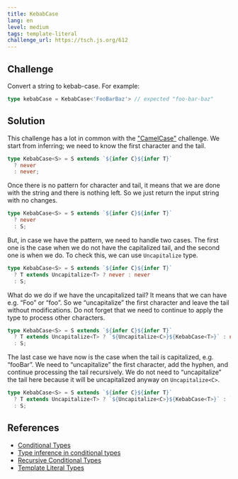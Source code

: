 ```yaml
---
title: KebabCase
lang: en
level: medium
tags: template-literal
challenge_url: https://tsch.js.org/612
---
```


## Challenge

Convert a string to kebab-case.
For example:

```typescript
type kebabCase = KebabCase<'FooBarBaz'> // expected "foo-bar-baz"
```

## Solution

This challenge has a lot in common with the ["CamelCase"](./medium-camelcase.md) challenge.
We start from inferring; we need to know the first character and the tail.

```typescript
type KebabCase<S> = S extends `${infer C}${infer T}`
  ? never
  : never;
```

Once there is no pattern for character and tail, it means that we are done with the string and there is nothing left.
So we just return the input string with no changes.

```typescript
type KebabCase<S> = S extends `${infer C}${infer T}`
  ? never
  : S;
```

But, in case we have the pattern, we need to handle two cases.
The first one is the case when we do not have the capitalized tail, and the second one is when we do.
To check this, we can use `Uncapitalize` type.

```typescript
type KebabCase<S> = S extends `${infer C}${infer T}`
  ? T extends Uncapitalize<T> ? never : never
  : S;
```

What do we do if we have the uncapitalized tail?
It means that we can have e.g. “Foo” or “foo”.
So we “uncapitalize” the first character and leave the tail without modifications.
Do not forget that we need to continue to apply the type to process other characters.

```typescript
type KebabCase<S> = S extends `${infer C}${infer T}`
  ? T extends Uncapitalize<T> ? `${Uncapitalize<C>}${KebabCase<T>}` : never
  : S;
```

The last case we have now is the case when the tail is capitalized, e.g. “fooBar”.
We need to “uncapitalize” the first character, add the hyphen, and continue processing the tail recursively.
We do not need to “uncapitalize” the tail here because it will be uncapitalized anyway on `Uncapitalize<C>`.

```typescript
type KebabCase<S> = S extends `${infer C}${infer T}`
  ? T extends Uncapitalize<T> ? `${Uncapitalize<C>}${KebabCase<T>}` : `${Uncapitalize<C>}-${KebabCase<T>}`
  : S;
```

## References

- [Conditional Types](https://www.typescriptlang.org/docs/handbook/advanced-types.html#conditional-types)
- [Type inference in conditional types](https://www.typescriptlang.org/docs/handbook/advanced-types.html#type-inference-in-conditional-types)
- [Recursive Conditional Types](https://www.typescriptlang.org/docs/handbook/release-notes/typescript-4-1.html#recursive-conditional-types)
- [Template Literal Types](https://www.typescriptlang.org/docs/handbook/release-notes/typescript-4-1.html#template-literal-types)

